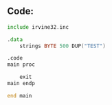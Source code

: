 ## Code:

```asm
include irvine32.inc

.data
    strings BYTE 500 DUP("TEST")

.code
main proc

    exit
main endp

end main
```
